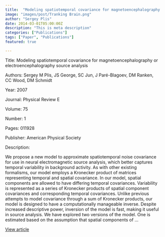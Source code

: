 ```yaml
---
title:  "Modeling spatiotemporal covariance for magnetoencephalography or electroencephalography source analysis"
image: "images/post/Tranking Brain.png"
author: "Sergey Plis"
date: 2014-03-01T05:00:00Z
description: "This is meta description"
categories: ["Publications"]
tags: ["Paper", "Publications"]
featured: true

---
```

Title: Modeling spatiotemporal covariance for magnetoencephalography or electroencephalography source analysis
  
Authors: Sergey M Plis, JS George, SC Jun, J Paré-Blagoev, DM Ranken, CC Wood, DM Schmidt
  
Year: 2007
  
Journal: Physical Review E
  
Volume: 75
  
Number: 1
  
Pages: 011928
  
Publisher: American Physical Society
  
Description:
  
We propose a new model to approximate spatiotemporal noise covariance for use in neural electromagnetic source analysis, which better captures temporal variability in background activity. As with other existing formalisms, our model employs a Kronecker product of matrices representing temporal and spatial covariance. In our model, spatial components are allowed to have differing temporal covariances. Variability is represented as a series of Kronecker products of spatial component covariances and corresponding temporal covariances. Unlike previous attempts to model covariance through a sum of Kronecker products, our model is designed to have a computationally manageable inverse. Despite increased descriptive power, inversion of the model is fast, making it useful in source analysis. We have explored two versions of the model. One is estimated based on the assumption that spatial components of …

  
[View article](https://journals.aps.org/pre/abstract/10.1103/PhysRevE.75.011928)  
